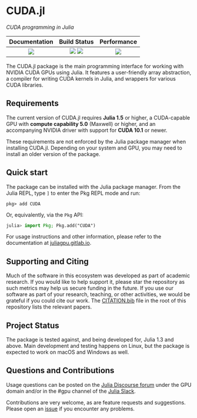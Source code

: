 # CUDA.jl

*CUDA programming in Julia*

| **Documentation**                       | **Build Status**                                                    | **Performance**                     |
|:---------------------------------------:|:-------------------------------------------------------------------:|:-----------------------------------:|
| [![][docs-latest-img]][docs-latest-url] | [![][buildkite-img]][buildkite-url] [![][codecov-img]][codecov-url] | [![][codespeed-img]][codespeed-url] |

[docs-latest-img]: https://img.shields.io/badge/docs-latest-blue.svg
[docs-latest-url]: https://juliagpu.github.io/CUDA.jl/dev/

[buildkite-img]: https://badge.buildkite.com/27aaeb352a9420297ed2d30cb055ac383a399ea8f121599912.svg?branch=master
[buildkite-url]: https://buildkite.com/julialang/cuda-dot-jl

[codecov-img]: https://codecov.io/gh/JuliaGPU/CUDA.jl/branch/master/graph/badge.svg
[codecov-url]: https://codecov.io/gh/JuliaGPU/CUDA.jl

[codespeed-img]: https://img.shields.io/badge/codespeed-Julia%201.5-informational
[codespeed-url]: https://speed.juliagpu.org/timeline/#/?exe=4&ben=grid&env=1&revs=50

The CUDA.jl package is the main programming interface for working with NVIDIA CUDA GPUs
using Julia. It features a user-friendly array abstraction, a compiler for writing CUDA
kernels in Julia, and wrappers for various CUDA libraries.


## Requirements

The current version of CUDA.jl requires **Julia 1.5** or higher, a CUDA-capable GPU with
**compute capability 5.0** (Maxwell) or higher, and an accompanying NVIDIA driver with
support for **CUDA 10.1** or newer.

These requirements are not enforced by the Julia package manager when installing CUDA.jl.
Depending on your system and GPU, you may need to install an older version of the package.


## Quick start

The package can be installed with the Julia package manager.
From the Julia REPL, type `]` to enter the Pkg REPL mode and run:

```
pkg> add CUDA
```

Or, equivalently, via the `Pkg` API:

```julia
julia> import Pkg; Pkg.add("CUDA")
```

For usage instructions and other information, please refer to the documentation at
[juliagpu.gitlab.io](https://juliagpu.gitlab.io/CUDA.jl/).


## Supporting and Citing

Much of the software in this ecosystem was developed as part of academic research. If you
would like to help support it, please star the repository as such metrics may help us secure
funding in the future. If you use our software as part of your research, teaching, or other
activities, we would be grateful if you could cite our work. The
[CITATION.bib](https://github.com/JuliaGPU/CUDA.jl/blob/master/CITATION.bib) file in the
root of this repository lists the relevant papers.


## Project Status

The package is tested against, and being developed for, Julia 1.3 and above. Main
development and testing happens on Linux, but the package is expected to work on macOS and
Windows as well.


## Questions and Contributions

Usage questions can be posted on the [Julia Discourse
forum](https://discourse.julialang.org/c/domain/gpu) under the GPU domain and/or in the #gpu
channel of the [Julia Slack](https://julialang.org/community/).

Contributions are very welcome, as are feature requests and suggestions. Please open an
[issue](https://github.com/JuliaGPU/CUDA.jl/issues) if you encounter any problems.

